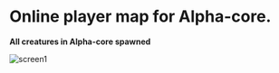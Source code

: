 # Online player map for Alpha-core. 



**All creatures in Alpha-core spawned**

![screen1](screen1-20210323095717716.png)